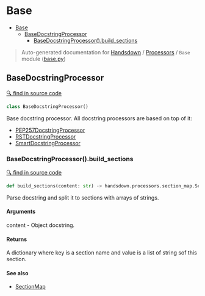 # Base

- [Base](#base)
  - [BaseDocstringProcessor](#basedocstringprocessor)
    - [BaseDocstringProcessor().build_sections](#basedocstringprocessorbuild_sections)

> Auto-generated documentation for [Handsdown](./README.md) / [Processors](./handsdown_processors_index.md) / `Base` module ([base.py](../handsdown/processors/base.py))

## BaseDocstringProcessor

[🔍 find in source code](../handsdown/processors/base.py#L8)

```python
class BaseDocstringProcessor()
```

Base docstring processor. All docstring processors are based on top of it:

- [PEP257DocstringProcessor](./handsdown_processors_pep257.md#pep257docstringprocessor)
- [RSTDocstringProcessor](./handsdown_processors_rst.md#rstdocstringprocessor)
- [SmartDocstringProcessor](./handsdown_processors_smart.md#smartdocstringprocessor)

### BaseDocstringProcessor().build_sections

[🔍 find in source code](../handsdown/processors/base.py#L23)

```python
def build_sections(content: str) -> handsdown.processors.section_map.SectionMap
```

Parse docstring and split it to sections with arrays of strings.

#### Arguments

content - Object docstring.

#### Returns

A dictionary where key is a section name and value is a list of string sof this
section.

#### See also

- [SectionMap](./handsdown_processors_section_map.md#sectionmap)
